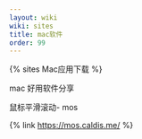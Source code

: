 ```yaml
---
layout: wiki
wiki: sites
title: mac软件
order: 99
---
```


{% sites Mac应用下载 %}

mac 好用软件分享

鼠标平滑滚动- mos

{% link https://mos.caldis.me/ %}
